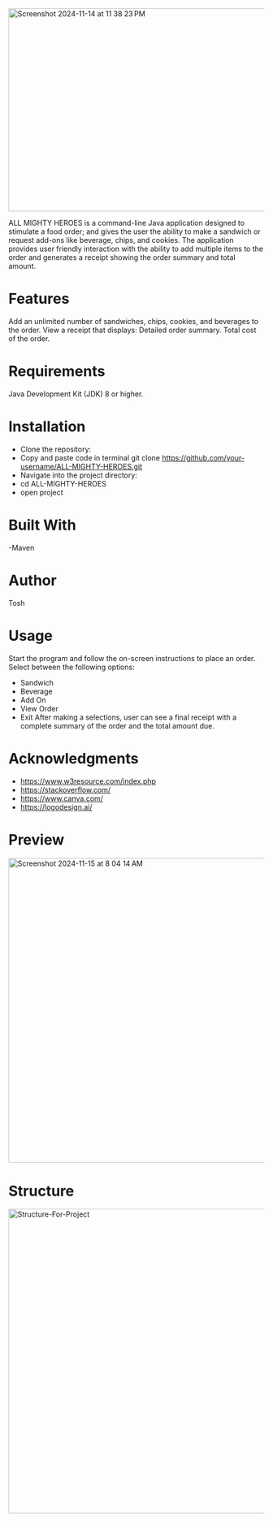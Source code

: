 <img width="800" alt="Screenshot 2024-11-14 at 11 38 23 PM" src="https://github.com/user-attachments/assets/b276e921-26f0-492b-8cd2-cbcc3007907d" height="400">

ALL MIGHTY HEROES is a command-line Java application designed to stimulate a food order;
and gives the user the ability to make a sandwich or request add-ons like beverage, chips, and cookies. 
The application provides user friendly interaction with the ability to add multiple items to the
order and generates a receipt showing the order summary and total amount.

# Features
Add an unlimited number of sandwiches, chips, cookies, and beverages to the order.
View a receipt that displays:
Detailed order summary.
Total cost of the order.

# Requirements
Java Development Kit (JDK) 8 or higher.


# Installation
- Clone the repository:
- Copy and paste code in terminal
git clone https://github.com/your-username/ALL-MIGHTY-HEROES.git
- Navigate into the project directory:
- cd ALL-MIGHTY-HEROES
- open project 

# Built With
-Maven

# Author
Tosh

# Usage
Start the program and follow the on-screen instructions to place an order.
Select between the following options:
- Sandwich
- Beverage
- Add On
- View Order
- Exit 
After making a selections, user can see a final receipt with a complete summary of the order and the total amount due.

# Acknowledgments
- https://www.w3resource.com/index.php
- https://stackoverflow.com/
- https://www.canva.com/
- https://logodesign.ai/

# Preview
<img width="600" alt="Screenshot 2024-11-15 at 8 04 14 AM" src="https://github.com/user-attachments/assets/03324abd-f075-481c-8b8e-2d6aa9839e28" height="600">

# Structure 
<img width="825" alt="Structure-For-Project" src="https://github.com/user-attachments/assets/0ed51c14-0b59-4953-ba3d-fbffe3871a19" height="600">

